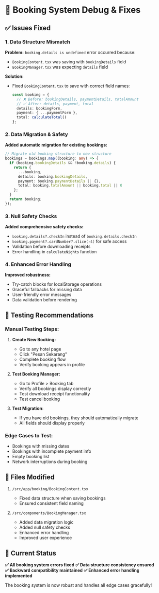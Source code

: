 # 🔧 Booking System Debug & Fixes

## ✅ Issues Fixed

### 1. **Data Structure Mismatch**
**Problem:** `booking.details is undefined` error occurred because:
- `BookingContent.tsx` was saving with `bookingDetails` field
- `BookingManager.tsx` was expecting `details` field

**Solution:**
- Fixed `BookingContent.tsx` to save with correct field names:
  ```typescript
  const booking = {
    // ❌ Before: bookingDetails, paymentDetails, totalAmount
    // ✅ After: details, payment, total
    details: bookingForm,
    payment: { ...paymentForm },
    total: calculateTotal()
  };
  ```

### 2. **Data Migration & Safety**
**Added automatic migration for existing bookings:**
```typescript
// Migrate old booking structure to new structure
bookings = bookings.map((booking: any) => {
  if (booking.bookingDetails && !booking.details) {
    return {
      ...booking,
      details: booking.bookingDetails,
      payment: booking.paymentDetails || {},
      total: booking.totalAmount || booking.total || 0
    };
  }
  return booking;
});
```

### 3. **Null Safety Checks**
**Added comprehensive safety checks:**
- `booking.details?.checkIn` instead of `booking.details.checkIn`
- `booking.payment?.cardNumber?.slice(-4)` for safe access
- Validation before downloading receipts
- Error handling in `calculateNights` function

### 4. **Enhanced Error Handling**
**Improved robustness:**
- Try-catch blocks for localStorage operations
- Graceful fallbacks for missing data
- User-friendly error messages
- Data validation before rendering

## 🧪 Testing Recommendations

### Manual Testing Steps:
1. **Create New Booking:**
   - Go to any hotel page
   - Click "Pesan Sekarang"
   - Complete booking flow
   - Verify booking appears in profile

2. **Test Booking Manager:**
   - Go to Profile > Booking tab
   - Verify all bookings display correctly
   - Test download receipt functionality
   - Test cancel booking

3. **Test Migration:**
   - If you have old bookings, they should automatically migrate
   - All fields should display properly

### Edge Cases to Test:
- Bookings with missing dates
- Bookings with incomplete payment info
- Empty booking list
- Network interruptions during booking

## 📁 Files Modified

1. `/src/app/booking/BookingContent.tsx`
   - Fixed data structure when saving bookings
   - Ensured consistent field naming

2. `/src/components/BookingManager.tsx` 
   - Added data migration logic
   - Added null safety checks
   - Enhanced error handling
   - Improved user experience

## 🚀 Current Status

**✅ All booking system errors fixed**
**✅ Data structure consistency ensured**
**✅ Backward compatibility maintained**
**✅ Enhanced error handling implemented**

The booking system is now robust and handles all edge cases gracefully!
